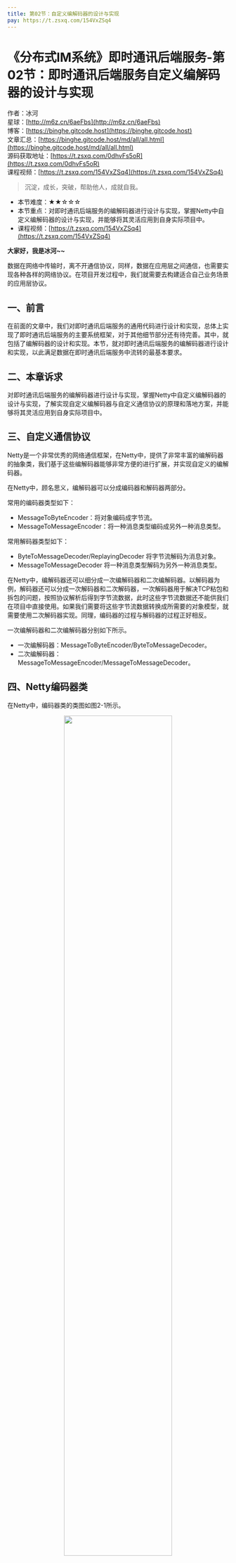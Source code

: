 ```yaml
---
title: 第02节：自定义编解码器的设计与实现
pay: https://t.zsxq.com/154VxZSq4
---
```


# 《分布式IM系统》即时通讯后端服务-第02节：即时通讯后端服务自定义编解码器的设计与实现

作者：冰河
<br/>星球：[http://m6z.cn/6aeFbs](http://m6z.cn/6aeFbs)
<br/>博客：[https://binghe.gitcode.host](https://binghe.gitcode.host)
<br/>文章汇总：[https://binghe.gitcode.host/md/all/all.html](https://binghe.gitcode.host/md/all/all.html)
<br/>源码获取地址：[https://t.zsxq.com/0dhvFs5oR](https://t.zsxq.com/0dhvFs5oR)
<br/>课程视频：[https://t.zsxq.com/154VxZSq4](https://t.zsxq.com/154VxZSq4)

> 沉淀，成长，突破，帮助他人，成就自我。

* 本节难度：★★☆☆☆
* 本节重点：对即时通讯后端服务的编解码器进行设计与实现，掌握Netty中自定义编解码器的设计与实现，并能够将其灵活应用到自身实际项目中。
* 课程视频：[https://t.zsxq.com/154VxZSq4](https://t.zsxq.com/154VxZSq4)

**大家好，我是冰河~~**

数据在网络中传输时，离不开通信协议，同样，数据在应用层之间通信，也需要实现各种各样的网络协议。在项目开发过程中，我们就需要去构建适合自己业务场景的应用层协议。

## 一、前言

在前面的文章中，我们对即时通讯后端服务的通用代码进行设计和实现，总体上实现了即时通讯后端服务的主要系统框架，对于其他细节部分还有待完善。其中，就包括了编解码器的设计和实现。本节，就对即时通讯后端服务的编解码器进行设计和实现，以此满足数据在即时通讯后端服务中流转的最基本要求。

## 二、本章诉求

对即时通讯后端服务的编解码器进行设计与实现，掌握Netty中自定义编解码器的设计与实现，了解实现自定义编解码器与自定义通信协议的原理和落地方案，并能够将其灵活应用到自身实际项目中。

## 三、自定义通信协议

Netty是一个非常优秀的网络通信框架，在Netty中，提供了非常丰富的编解码器的抽象类，我们基于这些编解码器能够非常方便的进行扩展，并实现自定义的编解码器。

在Netty中，顾名思义，编解码器可以分成编码器和解码器两部分。

常用的编码器类型如下：

* MessageToByteEncoder：将对象编码成字节流。
* MessageToMessageEncoder：将一种消息类型编码成另外一种消息类型。

常用解码器类型如下：

* ByteToMessageDecoder/ReplayingDecoder 将字节流解码为消息对象。
* MessageToMessageDecoder 将一种消息类型解码为另外一种消息类型。

在Netty中，编解码器还可以细分成一次编解码器和二次编解码器。以解码器为例，解码器还可以分成一次解码器和二次解码器，一次解码器用于解决TCP粘包和拆包的问题，按照协议解析后得到字节流数据，此时这些字节流数据还不能供我们在项目中直接使用。如果我们需要将这些字节流数据转换成所需要的对象模型，就需要使用二次解码器实现。同理，编码器的过程与解码器的过程正好相反。

一次编解码器和二次编解码器分别如下所示。

* 一次编解码器：MessageToByteEncoder/ByteToMessageDecoder。
* 二次编解码器：MessageToMessageEncoder/MessageToMessageDecoder。

## 四、Netty编码器类

在Netty中，编码器类的类图如图2-1所示。

<div align="center">
    <img src="https://binghe.gitcode.host/images/project/im/2023-12-16-001.png?raw=true" width="70%">
    <br/>
</div>

通过Netty中编码器类的类图可以看出，编码器类是ChanneOutboundHandler接口的实现类，主要操作的是Outbound的出站数据，主要包括：MessageToByteEncoder类和MessageToMessageEncoder类。

**（1）MessageToByteEncoder类**

MessageToByteEncoder类主要的作用就是将对象编码成字节流，在MessageToByteEncoder类中，提供了一个encode()抽象方法，我们继承MessageToByteEncoder类，实现encode()方法，即可实现自定义编码的功能，如下所示。

```java
public class StringMessageToByteEncoder extends MessageToByteEncoder<String> {
    @Override
    protected void encode(ChannelHandlerContext channelHandlerContext, String Str, ByteBuf byteBuf) throws Exception {
        byteBuf.writeBytes(Str.getBytes());
    }
}
```

**（2）MessageToMessageEncoder类**

MessageToMessageEncoder类的主要作用是将一种格式的消息转换成另外一种格式的消息。并且MessageToMessageEncoder类最终的输出结果是对象列表，编码后的结果属于中间对象，最终仍然会转化成ByteBuf进行传输。

MessageToMessageEncoder类的子类包括：StringEncoder类、LineEncoder类、Base64Encoder类等。这里，我们以StringEncoder类为例进行说明，StringEncoder类继承了MessageToMessageEncoder类，并实现了MessageToMessageEncoder类的encode()方法。

源码详见：io.netty.handler.codec.string.StringEncoder#encode。

```java
@Override
protected void encode(ChannelHandlerContext ctx, CharSequence msg, List<Object> out) throws Exception {
    if (msg.length() == 0) {
        return;
    }
    out.add(ByteBufUtil.encodeString(ctx.alloc(), CharBuffer.wrap(msg), charset));
}
```

## 五、Netty解码器类

在Netty中，解码器类的类图如图2-2所示。

## 查看完整文章

加入[冰河技术](https://public.zsxq.com/groups/15552115418882.html)知识星球，解锁完整技术文章、小册、视频与完整代码
